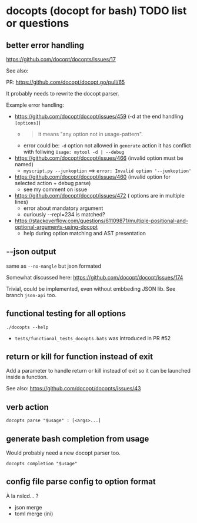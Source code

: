 # docopts (docopt for bash) TODO list or questions

## better error handling

https://github.com/docopt/docopts/issues/17

See also:

PR: https://github.com/docopt/docopt.go/pull/65

It probably needs to rewrite the docopt parser.

Example error handling:

* https://github.com/docopt/docopt/issues/459 (-d at the end handling `[options]`)
  * > it means "any option not in usage-pattern".
  * error could be: `-d` option not allowed in `generate` action it has conflict with follwing `Usage: mytool -d | --debug`
* https://github.com/docopt/docopt/issues/466 (invalid option must be named)
  * `myscript.py --junkoption` ==> `error: Invalid option '--junkoption'`
* https://github.com/docopt/docopt/issues/460 (invalid option for selected action + debug parse)
  * see my comment on issue
* https://github.com/docopt/docopt/issues/472 ( options are in multiple lines)
  * error about mandatory argument
  * curiously --repl=234 is matched?
* https://stackoverflow.com/questions/61109871/multiple-positional-and-optional-arguments-using-docopt
  * help during option matching and AST presentation

## --json output

same as `--no-mangle` but json formated

Somewhat discussed here: https://github.com/docopt/docopt/issues/174

Trivial, could be implemented, even without embbeding JSON lib.
See branch `json-api` too.

## functional testing for all options

`./docopts --help`
* `tests/functional_tests_docopts.bats` was introduced in PR #52

## return or kill for function instead of exit

Add a parameter to handle return or kill instead of exit so it can be launched inside a function.

See also: https://github.com/docopt/docopts/issues/43

## verb action

```
docopts parse "$usage" : [<args>...]
```

## generate bash completion from usage

Would probably need a new docopt parser too.

```
docopts completion "$usage"
```

## config file parse config to option format

À la nslcd… ?

* json merge
* toml merge (ini)
